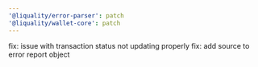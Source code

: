 ```yaml
---
'@liquality/error-parser': patch
'@liquality/wallet-core': patch
---
```


fix: issue with transaction status not updating properly
fix: add source to error report object
